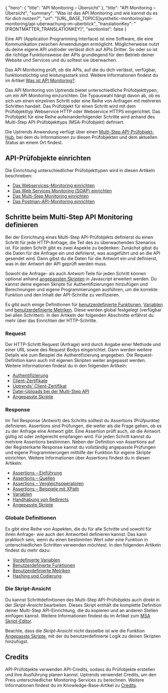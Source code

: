 {
  "hero": {
    "title": "API Monitoring – Übersicht"
  },
  "title": "API Monitoring – Übersicht",
  "summary": "Was ist das API Monitoring und wie kannst du es für dich nutzen?",
  "url": "[URL_BASE_TOPICS]synthetic-monitoring/api-monitoring/api-uberwachung-im-uberblick",
  "translationKey": "[FRONTMATTER_TRANSLATIONKEY]",
  "sectionlist": false
}

Eine API (Application Programming Interface) ist eine Software, die eine Kommunikation zwischen Anwendungen ermöglicht. Möglicherweise nutzt du deine eigene API und/oder verlässt dich auf APIs Dritter. So oder so ist die richtige Funktionsweise der APIs grundlegend für den Betrieb deiner Website und Services und du solltest sie überwachen.

Das API Monitoring prüft, ob die APIs, auf die du dich verlässt, verfügbar, funktionstüchtig und leistungsstark sind. Weitere Informationen findest du im Artikel [Was ist API Monitoring?]([LINK_URL_1]).

Das API Monitoring von Uptrends bietet unterschiedliche Prüfobjekttypen, um ein API Monitoring einzurichten. Die Typauswahl hängt davon ab, ob es sich um einen einzelnen Schritt oder eine Reihe von Anfragen mit mehreren Schritten handelt. Das Prüfobjekt für einen Schritt wird mit dem Prüfobjekttyp Webservice HTTP oder Webservice HTTPS eingerichtet. Das Prüfobjekt für eine Reihe aufeinanderfolgender Schritte wird anhand des Multi-Step API-Prüfobjekttyps (MSA-Prüfobjekt) definiert.

Die Uptrends Anwendung verfügt über einen [Multi-Step API-Prüfobjekt-Hub]([LINK_URL_2]), bei dem du Informationen zu diesen Prüfobjekten und dem aktuellen Status an einem Ort findest.

## API-Prüfobjekte einrichten

Die Einrichtung unterschiedlicher Prüfobjekttypen wird in diesen Artikeln beschrieben:

- [Das Webservices-Monitoring einrichten]([LINK_URL_3])
- [Das Web Services Monitoring (SOAP) einrichten]([LINK_URL_4])
- [Das Multi-Step Monitoring einrichten]([LINK_URL_5])
- [Das Postman-API-Monitoring einrichten]([LINK_URL_6])

## Schritte beim Multi-Step API Monitoring definieren

Bei der Einrichtung eines Multi-Step API-Prüfobjekts definierst du einen Schritt für jede HTTP-Anfrage, die Teil des zu überwachenden Szenarios ist. Für jeden Schritt gibt es zwei Aspekte zu bedenken: Zunächst gibst du die Daten für die Anfrage ein und definierst, was ausgeführt und an die API gesendet wird. Dann gibst du die Daten für die Antwort ein und definierst, was in der Antwort der API geprüft werden muss.

Sowohl die Anfrage- als auch Antwort-Teile für jeden Schritt können optional anhand [angepassten Skripten]([LINK_URL_7]) in Javascript erweitert werden. Du kannst deine eigenen Skripte für Authentifizierungen hinzufügen und Berechnungen und eigene Programmierungen ausführen, um die korrekte Funktion und den Inhalt der API-Schritte zu verifizieren.

Es gibt auch einige Definitionen für [benutzerdefinierte Funktionen]([LINK_URL_8]), [Variablen]([LINK_URL_9]) und [benutzerdefinierte Metriken]([LINK_URL_10]). Diese werden global festgelegt (verfügbar bei allen Schritten). In den Artikeln der folgenden Abschnitte erfährst du mehr über das Einrichten der HTTP-Schritte.

### Request

Der HTTP-Schritt Request (Anfrage) wird durch Angabe einer Methode und einer URL sowie des Request Bodys eingerichtet. Dann werden weitere Details wie zum Beispiel die Authentifizierung angegeben. Die Request-Definition kann auch mit eigenen Skripten weiter angepasst werden. Weitere Informationen findest du in den folgenden Artikeln:

-   [Authentifizierung]([LINK_URL_11])
-   [Client-Zertifikate]([LINK_URL_12])
-   [Uptrends' Client-Zertifikat]([LINK_URL_13])
-   [Datei-Uploads bei der Multi-Step API]([LINK_URL_14])
- [Angepasste Skripte]([LINK_URL_15])

### Response

Im Teil Response (Antwort) des Schritts solltest du Assertions (Prüfpunkte) definieren. Assertions sind Prüfungen, die weiter als die Frage gehen, ob es zu der Anfrage eine Antwort gibt. Eine Assertion prüft auch, ob die Antwort gültig ist oder zeitgerecht empfangen wird. Für jeden Schritt kannst du mehrere Assertions bestimmen. Neben der Definition von Assertions auf der Registerkarte Response kannst du vollständig angepasste Prüfungen und eigene Programmierungen mithilfe der Funktion für eigene Skripte einrichten. Weitere Informationen über Assertions findest du in diesen Artikeln:

-   [Assertions – Einführung]([LINK_URL_16])
-   [Assertions – Quellen]([LINK_URL_17])
-   [Assertions – Vergleichsoperatoren]([LINK_URL_18])
-   [Assertions – Beispiele mit XPath]([LINK_URL_19])
-   [Variablen]([LINK_URL_20])
-   [Handhabung von Redirects]([LINK_URL_21])
- [Angepasste Skripte]([LINK_URL_22])

### Globale Definitionen

Es gibt eine Reihe von Aspekten, die du für alle Schritte und sowohl für ihren Anfrage- wie auch den Antwortteil definieren kannst. Das kann praktisch sein, wenn du einen bestimmten Wert oder eine Funktion in unterschiedlichen Schritten verwenden möchtest. In den folgenden Artikeln findest du mehr dazu:

-   [Vordefinierte Variablen]([LINK_URL_23])
-   [Benutzerdefinierte Funktionen]([LINK_URL_24])
-   [Benutzerdefinierte Metriken]([LINK_URL_25])
- [Hashing und Codierung]([LINK_URL_26])

### Die Skript-Ansicht

Du kannst Schrittdefinitionen des Multi-Step API-Prüfobjekts auch direkt in der *Skript-Ansicht* bearbeiten. Dieses Skript enthält die komplette Definition deiner Multi-Step API-Einrichtung, die du kopieren und an anderen Stellen einfügen kannst. Weitere Informationen findest du im Artikel zum [MSA Skript-Editor]([LINK_URL_27]).

Beachte, dass die *Skript-Ansicht* nicht dasselbe ist wie die Funktion [Angepasste Skripte]([LINK_URL_28]), mit der du benutzerdefinierte Logik zu deinen Skripten hinzufügst.

## Credits

API-Prüfobjekte verwenden API-Credits, sodass du Prüfobjekte erstellen und ihre Ausführung planen kannst. Uptrends verwendet Credits, um den Preis unterschiedlicher Monitoring-Services zu berechnen. Weitere Informationen findest du im Knowledge-Base-Artikel zu [Credits]([LINK_URL_29]).